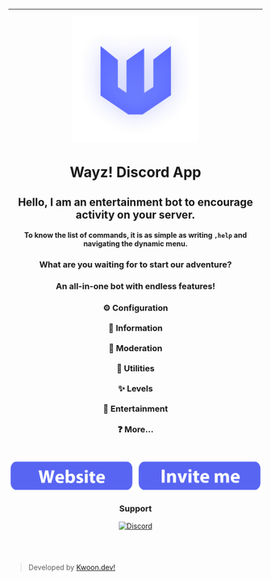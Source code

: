 ---
<p align="center">
  <img width="250" src="https://github.com/Wayz-Bot/Wayz-Bot/blob/main/src/img/wayz.png"></a>
</p>

<div align="center">
<h1>Wayz! Discord App</h1>
  <h2>Hello, I am an entertainment bot to encourage activity on your server.</h2>
</div>

<div align="center">
<h4>To know the list of commands, it is as simple as writing <code>,help</code> and navigating the dynamic menu.</h4> 
  <h3><b>What are you waiting for to start our adventure?</b></h3>
  <h3>An all-in-one bot with endless features!</h3>
  <h3>
⚙️ Configuration<br><br>
📒 Information<br><br>
🔨 Moderation<br><br>
📝 Utilities<br><br>
✨ Levels<br><br>
🎯 Entertainment<br><br>
❓ More...<br>
  </h3><br>
</div>
<p align="center">
<a href="https://wayz-bot.vercel.app"><img width="250" src="https://github.com/Wayz-Bot/Wayz-Bot/blob/main/src/img/website.png" alt="Website"></a>
<a href="https://discord.com/oauth2/authorize?client_id=866604832957136918&permissions=1101927827510&scope=applications.commands%20bot"><img width="250" src="https://github.com/Wayz-Bot/Wayz-Bot/blob/main/src/img/invite-me.png" alt="Invite me"></a>
</p>
  <div align="center">
  <h3>Support</h3>
  <a href="https://discord.gg/2jZE4VCA7F"><img src="https://invidget.switchblade.xyz/2jZE4VCA7F" alt="Discord" /></a>
  </div>
<br>
<br>
<br>

> Developed by [Kwoon.dev!](https://discord.com/users/841131506549522463)
